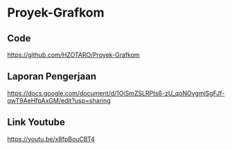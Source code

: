 # Proyek-Grafkom
## Code
https://github.com/HZOTARO/Proyek-Grafkom
## Laporan Pengerjaan
https://docs.google.com/document/d/1OiSmZSLRPts6-zU_qoNOvgmjSgFJf-qwT9AeHfpAxGM/edit?usp=sharing
## Link Youtube
https://youtu.be/x8fpBouCBT4
